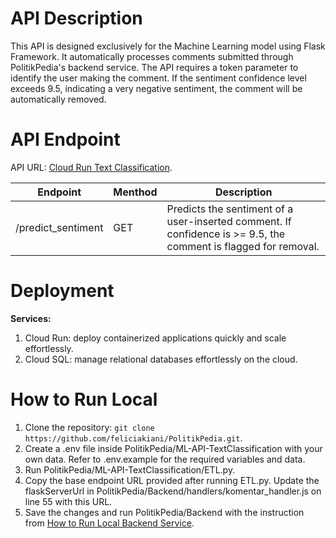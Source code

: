 # API Description
This API is designed exclusively for the Machine Learning model using Flask Framework. It automatically processes comments submitted through PolitikPedia's backend service. The API requires a token parameter to identify the user making the comment. If the sentiment confidence level exceeds 9.5, indicating a very negative sentiment, the comment will be automatically removed.

# API Endpoint
API URL: [Cloud Run Text Classification](https://text-classification-service-ztd22w7ixa-et.a.run.app).

|Endpoint|Menthod|Description|
|----|-----|-------|
|/predict_sentiment|GET|Predicts the sentiment of a user-inserted comment. If confidence is >= 9.5, the comment is flagged for removal.|

# Deployment
**Services:**
1. Cloud Run: deploy containerized applications quickly and scale effortlessly.
3. Cloud SQL: manage relational databases effortlessly on the cloud.

# How to Run Local
1. Clone the repository: `git clone https://github.com/feliciakiani/PolitikPedia.git`.
2. Create a .env file inside PolitikPedia/ML-API-TextClassification with your own data. Refer to .env.example for the required variables and data.
3. Run PolitikPedia/ML-API-TextClassification/ETL.py.
4. Copy the base endpoint URL provided after running ETL.py. Update the flaskServerUrl in PolitikPedia/Backend/handlers/komentar_handler.js on line 55 with this URL.
4. Save the changes and run PolitikPedia/Backend with the instruction from [How to Run Local Backend Service](https://github.com/feliciakiani/PolitikPedia/tree/main/Backend).